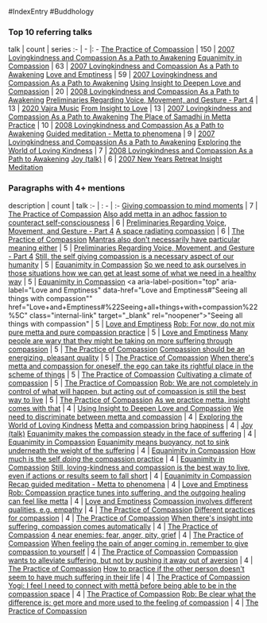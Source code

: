 #IndexEntry #Buddhology

### Top 10 referring talks
talk | count | series
:- | - |: -
<a data-href="The Practice of Compassion" href="The+Practice+of+Compassion" class="internal-link" target="_blank" rel="noopener">The Practice of Compassion</a> | 150 | <a data-href="2007 Lovingkindness and Compassion As a Path to Awakening" href="2007+Lovingkindness+and+Compassion+As+a+Path+to+Awakening" class="internal-link" target="_blank" rel="noopener">2007 Lovingkindness and Compassion As a Path to Awakening</a>
<a data-href="Equanimity in Compassion" href="Equanimity+in+Compassion" class="internal-link" target="_blank" rel="noopener">Equanimity in Compassion</a> | 63 | <a data-href="2007 Lovingkindness and Compassion As a Path to Awakening" href="2007+Lovingkindness+and+Compassion+As+a+Path+to+Awakening" class="internal-link" target="_blank" rel="noopener">2007 Lovingkindness and Compassion As a Path to Awakening</a>
<a data-href="Love and Emptiness" href="Love+and+Emptiness" class="internal-link" target="_blank" rel="noopener">Love and Emptiness</a> | 59 | <a data-href="2007 Lovingkindness and Compassion As a Path to Awakening" href="2007+Lovingkindness+and+Compassion+As+a+Path+to+Awakening" class="internal-link" target="_blank" rel="noopener">2007 Lovingkindness and Compassion As a Path to Awakening</a>
<a data-href="Using Insight to Deepen Love and Compassion" href="Using+Insight+to+Deepen+Love+and+Compassion" class="internal-link" target="_blank" rel="noopener">Using Insight to Deepen Love and Compassion</a> | 20 | <a data-href="2008 Lovingkindness and Compassion As a Path to Awakening" href="2008+Lovingkindness+and+Compassion+As+a+Path+to+Awakening" class="internal-link" target="_blank" rel="noopener">2008 Lovingkindness and Compassion As a Path to Awakening</a>
<a data-href="Preliminaries Regarding Voice, Movement, and Gesture - Part 4" href="Preliminaries+Regarding+Voice%2C+Movement%2C+and+Gesture+-+Part+4" class="internal-link" target="_blank" rel="noopener">Preliminaries Regarding Voice, Movement, and Gesture - Part 4</a> | 13 | <a data-href="2020 Vajra Music" href="2020+Vajra+Music" class="internal-link" target="_blank" rel="noopener">2020 Vajra Music</a>
<a data-href="From Insight to Love" href="From+Insight+to+Love" class="internal-link" target="_blank" rel="noopener">From Insight to Love</a> | 13 | <a data-href="2007 Lovingkindness and Compassion As a Path to Awakening" href="2007+Lovingkindness+and+Compassion+As+a+Path+to+Awakening" class="internal-link" target="_blank" rel="noopener">2007 Lovingkindness and Compassion As a Path to Awakening</a>
<a data-href="The Place of Samadhi in Metta Practice" href="The+Place+of+Samadhi+in+Metta+Practice" class="internal-link" target="_blank" rel="noopener">The Place of Samadhi in Metta Practice</a> | 10 | <a data-href="2008 Lovingkindness and Compassion As a Path to Awakening" href="2008+Lovingkindness+and+Compassion+As+a+Path+to+Awakening" class="internal-link" target="_blank" rel="noopener">2008 Lovingkindness and Compassion As a Path to Awakening</a>
<a data-href="Guided meditation - Metta to phenomena" href="Guided+meditation+-+Metta+to+phenomena" class="internal-link" target="_blank" rel="noopener">Guided meditation - Metta to phenomena</a> | 9 | <a data-href="2007 Lovingkindness and Compassion As a Path to Awakening" href="2007+Lovingkindness+and+Compassion+As+a+Path+to+Awakening" class="internal-link" target="_blank" rel="noopener">2007 Lovingkindness and Compassion As a Path to Awakening</a>
<a data-href="Exploring the World of Loving Kindness" href="Exploring+the+World+of+Loving+Kindness" class="internal-link" target="_blank" rel="noopener">Exploring the World of Loving Kindness</a> | 7 | <a data-href="2008 Lovingkindness and Compassion As a Path to Awakening" href="2008+Lovingkindness+and+Compassion+As+a+Path+to+Awakening" class="internal-link" target="_blank" rel="noopener">2008 Lovingkindness and Compassion As a Path to Awakening</a>
<a data-href="Joy (talk)" href="Joy+%28talk%29" class="internal-link" target="_blank" rel="noopener">Joy (talk)</a> | 6 | <a data-href="2007 New Years Retreat Insight Meditation" href="2007+New+Years+Retreat+Insight+Meditation" class="internal-link" target="_blank" rel="noopener">2007 New Years Retreat Insight Meditation</a>

### Paragraphs with 4+ mentions
description | count | talk
:- | : - | :-
<a aria-label-position="top" aria-label="The Practice of Compassion" data-href="The Practice of Compassion#Giving compassion to mind moments\" href="The+Practice+of+Compassion#Giving+compassion+to+mind+moments%5C" class="internal-link" target="_blank" rel="noopener">Giving compassion to mind moments</a> | 7 | <a data-href="The Practice of Compassion" href="The+Practice+of+Compassion" class="internal-link" target="_blank" rel="noopener">The Practice of Compassion</a>
<a aria-label-position="top" aria-label="Preliminaries Regarding Voice, Movement, and Gesture - Part 4" data-href="Preliminaries Regarding Voice, Movement, and Gesture - Part 4#Also add metta in an adhoc fassion to counteract self-consciousness\" href="Preliminaries+Regarding+Voice%2C+Movement%2C+and+Gesture+-+Part+4#Also+add+metta+in+an+adhoc+fassion+to+counteract+self-consciousness%5C" class="internal-link" target="_blank" rel="noopener">Also add metta in an adhoc fassion to counteract self-consciousness</a> | 6 | <a data-href="Preliminaries Regarding Voice, Movement, and Gesture - Part 4" href="Preliminaries+Regarding+Voice%2C+Movement%2C+and+Gesture+-+Part+4" class="internal-link" target="_blank" rel="noopener">Preliminaries Regarding Voice, Movement, and Gesture - Part 4</a>
<a aria-label-position="top" aria-label="The Practice of Compassion" data-href="The Practice of Compassion#A space radiating compassion\" href="The+Practice+of+Compassion#A+space+radiating+compassion%5C" class="internal-link" target="_blank" rel="noopener">A space radiating compassion</a> | 6 | <a data-href="The Practice of Compassion" href="The+Practice+of+Compassion" class="internal-link" target="_blank" rel="noopener">The Practice of Compassion</a>
<a aria-label-position="top" aria-label="Preliminaries Regarding Voice, Movement, and Gesture - Part 4" data-href="Preliminaries Regarding Voice, Movement, and Gesture - Part 4#Mantras also don't necessarily have particular meaning either\" href="Preliminaries+Regarding+Voice%2C+Movement%2C+and+Gesture+-+Part+4#Mantras+also+don%27t+necessarily+have+particular+meaning+either%5C" class="internal-link" target="_blank" rel="noopener">Mantras also don&#x27;t necessarily have particular meaning either</a> | 5 | <a data-href="Preliminaries Regarding Voice, Movement, and Gesture - Part 4" href="Preliminaries+Regarding+Voice%2C+Movement%2C+and+Gesture+-+Part+4" class="internal-link" target="_blank" rel="noopener">Preliminaries Regarding Voice, Movement, and Gesture - Part 4</a>
<a aria-label-position="top" aria-label="Equanimity in Compassion" data-href="Equanimity in Compassion#Still the self giving compassion is a necessary aspect of our humanity\" href="Equanimity+in+Compassion#Still+the+self+giving+compassion+is+a+necessary+aspect+of+our+humanity%5C" class="internal-link" target="_blank" rel="noopener">Still, the self giving compassion is a necessary aspect of our humanity</a> | 5 | <a data-href="Equanimity in Compassion" href="Equanimity+in+Compassion" class="internal-link" target="_blank" rel="noopener">Equanimity in Compassion</a>
<a aria-label-position="top" aria-label="Equanimity in Compassion" data-href="Equanimity in Compassion#So we need to ask ourselves in those situations how we can get at least some of what we need in a healthy way\" href="Equanimity+in+Compassion#So+we+need+to+ask+ourselves+in+those+situations+how+we+can+get+at+least+some+of+what+we+need+in+a+healthy+way%5C" class="internal-link" target="_blank" rel="noopener">So we need to ask ourselves in those situations how we can get at least some of what we need in a healthy way</a> | 5 | <a data-href="Equanimity in Compassion" href="Equanimity+in+Compassion" class="internal-link" target="_blank" rel="noopener">Equanimity in Compassion</a>
<a aria-label-position="top" aria-label="Love and Emptiness" data-href="Love and Emptiness#"Seeing all things with compassion"\" href="Love+and+Emptiness#%22Seeing+all+things+with+compassion%22%5C" class="internal-link" target="_blank" rel="noopener">&quot;Seeing all things with compassion&quot;</a> | 5 | <a data-href="Love and Emptiness" href="Love+and+Emptiness" class="internal-link" target="_blank" rel="noopener">Love and Emptiness</a>
<a aria-label-position="top" aria-label="Love and Emptiness" data-href="Love and Emptiness# Rob For now do not mix pure metta and pure compassion practice\" href="Love+and+Emptiness#+Rob+For+now+do+not+mix+pure+metta+and+pure+compassion+practice%5C" class="internal-link" target="_blank" rel="noopener"> Rob: For now, do not mix pure metta and pure compassion practice</a> | 5 | <a data-href="Love and Emptiness" href="Love+and+Emptiness" class="internal-link" target="_blank" rel="noopener">Love and Emptiness</a>
<a aria-label-position="top" aria-label="The Practice of Compassion" data-href="The Practice of Compassion#Many people are wary that they might be taking on more suffering through compassion\" href="The+Practice+of+Compassion#Many+people+are+wary+that+they+might+be+taking+on+more+suffering+through+compassion%5C" class="internal-link" target="_blank" rel="noopener">Many people are wary that they might be taking on more suffering through compassion</a> | 5 | <a data-href="The Practice of Compassion" href="The+Practice+of+Compassion" class="internal-link" target="_blank" rel="noopener">The Practice of Compassion</a>
<a aria-label-position="top" aria-label="The Practice of Compassion" data-href="The Practice of Compassion#Compassion should be an energizing pleasant quality\" href="The+Practice+of+Compassion#Compassion+should+be+an+energizing+pleasant+quality%5C" class="internal-link" target="_blank" rel="noopener">Compassion should be an energizing, pleasant quality</a> | 5 | <a data-href="The Practice of Compassion" href="The+Practice+of+Compassion" class="internal-link" target="_blank" rel="noopener">The Practice of Compassion</a>
<a aria-label-position="top" aria-label="The Practice of Compassion" data-href="The Practice of Compassion#When there's metta and compassion for oneself the ego can take its rightful place in the scheme of things\" href="The+Practice+of+Compassion#When+there%27s+metta+and+compassion+for+oneself+the+ego+can+take+its+rightful+place+in+the+scheme+of+things%5C" class="internal-link" target="_blank" rel="noopener">When there&#x27;s metta and compassion for oneself, the ego can take its rightful place in the scheme of things</a> | 5 | <a data-href="The Practice of Compassion" href="The+Practice+of+Compassion" class="internal-link" target="_blank" rel="noopener">The Practice of Compassion</a>
<a aria-label-position="top" aria-label="The Practice of Compassion" data-href="The Practice of Compassion#Cultivating a climate of compassion\" href="The+Practice+of+Compassion#Cultivating+a+climate+of+compassion%5C" class="internal-link" target="_blank" rel="noopener">Cultivating a climate of compassion</a> | 5 | <a data-href="The Practice of Compassion" href="The+Practice+of+Compassion" class="internal-link" target="_blank" rel="noopener">The Practice of Compassion</a>
<a aria-label-position="top" aria-label="The Practice of Compassion" data-href="The Practice of Compassion#Rob We are not completely in control of what will happen but acting out of compassion is still the best way to live\" href="The+Practice+of+Compassion#Rob+We+are+not+completely+in+control+of+what+will+happen+but+acting+out+of+compassion+is+still+the+best+way+to+live%5C" class="internal-link" target="_blank" rel="noopener">Rob: We are not completely in control of what will happen, but acting out of compassion is still the best way to live</a> | 5 | <a data-href="The Practice of Compassion" href="The+Practice+of+Compassion" class="internal-link" target="_blank" rel="noopener">The Practice of Compassion</a>
<a aria-label-position="top" aria-label="Using Insight to Deepen Love and Compassion" data-href="Using Insight to Deepen Love and Compassion#As we practice metta insight comes with that\" href="Using+Insight+to+Deepen+Love+and+Compassion#As+we+practice+metta+insight+comes+with+that%5C" class="internal-link" target="_blank" rel="noopener">As we practice metta, insight comes with that</a> | 4 | <a data-href="Using Insight to Deepen Love and Compassion" href="Using+Insight+to+Deepen+Love+and+Compassion" class="internal-link" target="_blank" rel="noopener">Using Insight to Deepen Love and Compassion</a>
<a aria-label-position="top" aria-label="Exploring the World of Loving Kindness" data-href="Exploring the World of Loving Kindness#We need to discriminate between metta and compassion\" href="Exploring+the+World+of+Loving+Kindness#We+need+to+discriminate+between+metta+and+compassion%5C" class="internal-link" target="_blank" rel="noopener">We need to discriminate between metta and compassion</a> | 4 | <a data-href="Exploring the World of Loving Kindness" href="Exploring+the+World+of+Loving+Kindness" class="internal-link" target="_blank" rel="noopener">Exploring the World of Loving Kindness</a>
<a aria-label-position="top" aria-label="Joy (talk)" data-href="Joy (talk)#Metta and compassion bring happiness\" href="Joy+%28talk%29#Metta+and+compassion+bring+happiness%5C" class="internal-link" target="_blank" rel="noopener">Metta and compassion bring happiness</a> | 4 | <a data-href="Joy (talk)" href="Joy+%28talk%29" class="internal-link" target="_blank" rel="noopener">Joy (talk)</a>
<a aria-label-position="top" aria-label="Equanimity in Compassion" data-href="Equanimity in Compassion#Equanimity makes the compassion steady in the face of suffering\" href="Equanimity+in+Compassion#Equanimity+makes+the+compassion+steady+in+the+face+of+suffering%5C" class="internal-link" target="_blank" rel="noopener">Equanimity makes the compassion steady in the face of suffering</a> | 4 | <a data-href="Equanimity in Compassion" href="Equanimity+in+Compassion" class="internal-link" target="_blank" rel="noopener">Equanimity in Compassion</a>
<a aria-label-position="top" aria-label="Equanimity in Compassion" data-href="Equanimity in Compassion#Equanimity means buoyancy not to sink underneath the weight of the suffering\" href="Equanimity+in+Compassion#Equanimity+means+buoyancy+not+to+sink+underneath+the+weight+of+the+suffering%5C" class="internal-link" target="_blank" rel="noopener">Equanimity means  buoyancy, not to sink underneath the weight of the suffering</a> | 4 | <a data-href="Equanimity in Compassion" href="Equanimity+in+Compassion" class="internal-link" target="_blank" rel="noopener">Equanimity in Compassion</a>
<a aria-label-position="top" aria-label="Equanimity in Compassion" data-href="Equanimity in Compassion#How much is the self _doing_ the compassion practice\" href="Equanimity+in+Compassion#How+much+is+the+self+_doing_+the+compassion+practice%5C" class="internal-link" target="_blank" rel="noopener">How much is the self _doing_ the compassion practice</a> | 4 | <a data-href="Equanimity in Compassion" href="Equanimity+in+Compassion" class="internal-link" target="_blank" rel="noopener">Equanimity in Compassion</a>
<a aria-label-position="top" aria-label="Equanimity in Compassion" data-href="Equanimity in Compassion#Still loving-kindness and compassion is the best way to live even if actions or results seem to fall short\" href="Equanimity+in+Compassion#Still+loving-kindness+and+compassion+is+the+best+way+to+live+even+if+actions+or+results+seem+to+fall+short%5C" class="internal-link" target="_blank" rel="noopener">Still, loving-kindness and compassion is the best way to live, even if actions or results seem to fall short</a> | 4 | <a data-href="Equanimity in Compassion" href="Equanimity+in+Compassion" class="internal-link" target="_blank" rel="noopener">Equanimity in Compassion</a>
<a aria-label-position="top" aria-label="Love and Emptiness" data-href="Love and Emptiness#Recap guided meditation - Metta to phenomena\" href="Love+and+Emptiness#Recap+guided+meditation+-+Metta+to+phenomena%5C" class="internal-link" target="_blank" rel="noopener">Recap guided meditation - Metta to phenomena</a> | 4 | <a data-href="Love and Emptiness" href="Love+and+Emptiness" class="internal-link" target="_blank" rel="noopener">Love and Emptiness</a>
<a aria-label-position="top" aria-label="Love and Emptiness" data-href="Love and Emptiness#Rob Compassion practice tunes into suffering and the outgoing healing can feel like metta\" href="Love+and+Emptiness#Rob+Compassion+practice+tunes+into+suffering+and+the+outgoing+healing+can+feel+like+metta%5C" class="internal-link" target="_blank" rel="noopener">Rob: Compassion practice tunes into suffering, and the outgoing healing can feel like metta</a> | 4 | <a data-href="Love and Emptiness" href="Love+and+Emptiness" class="internal-link" target="_blank" rel="noopener">Love and Emptiness</a>
<a aria-label-position="top" aria-label="The Practice of Compassion" data-href="The Practice of Compassion#Compassion involves different qualities e g empathy\" href="The+Practice+of+Compassion#Compassion+involves+different+qualities+e+g+empathy%5C" class="internal-link" target="_blank" rel="noopener">Compassion involves different qualities, e.g. empathy</a> | 4 | <a data-href="The Practice of Compassion" href="The+Practice+of+Compassion" class="internal-link" target="_blank" rel="noopener">The Practice of Compassion</a>
<a aria-label-position="top" aria-label="The Practice of Compassion" data-href="The Practice of Compassion#Different practices for compassion\" href="The+Practice+of+Compassion#Different+practices+for+compassion%5C" class="internal-link" target="_blank" rel="noopener">Different practices for compassion</a> | 4 | <a data-href="The Practice of Compassion" href="The+Practice+of+Compassion" class="internal-link" target="_blank" rel="noopener">The Practice of Compassion</a>
<a aria-label-position="top" aria-label="The Practice of Compassion" data-href="The Practice of Compassion#When there's insight into suffering compassion comes automatically\" href="The+Practice+of+Compassion#When+there%27s+insight+into+suffering+compassion+comes+automatically%5C" class="internal-link" target="_blank" rel="noopener">When there&#x27;s insight into suffering, compassion comes automatically</a> | 4 | <a data-href="The Practice of Compassion" href="The+Practice+of+Compassion" class="internal-link" target="_blank" rel="noopener">The Practice of Compassion</a>
<a aria-label-position="top" aria-label="The Practice of Compassion" data-href="The Practice of Compassion#4 near enemies fear anger pity grief\" href="The+Practice+of+Compassion#4+near+enemies+fear+anger+pity+grief%5C" class="internal-link" target="_blank" rel="noopener">4 near enemies: fear, anger, pity, grief</a> | 4 | <a data-href="The Practice of Compassion" href="The+Practice+of+Compassion" class="internal-link" target="_blank" rel="noopener">The Practice of Compassion</a>
<a aria-label-position="top" aria-label="The Practice of Compassion" data-href="The Practice of Compassion#When feeling the pain of anger coming in remember to give compassion to yourself\" href="The+Practice+of+Compassion#When+feeling+the+pain+of+anger+coming+in+remember+to+give+compassion+to+yourself%5C" class="internal-link" target="_blank" rel="noopener">When feeling the pain of anger coming in, remember to give compassion to yourself</a> | 4 | <a data-href="The Practice of Compassion" href="The+Practice+of+Compassion" class="internal-link" target="_blank" rel="noopener">The Practice of Compassion</a>
<a aria-label-position="top" aria-label="The Practice of Compassion" data-href="The Practice of Compassion#Compassion wants to alleviate suffering but not by pushing it away out of aversion\" href="The+Practice+of+Compassion#Compassion+wants+to+alleviate+suffering+but+not+by+pushing+it+away+out+of+aversion%5C" class="internal-link" target="_blank" rel="noopener">Compassion wants to alleviate suffering, but not by pushing it away out of aversion</a> | 4 | <a data-href="The Practice of Compassion" href="The+Practice+of+Compassion" class="internal-link" target="_blank" rel="noopener">The Practice of Compassion</a>
<a aria-label-position="top" aria-label="The Practice of Compassion" data-href="The Practice of Compassion#How to practice if the other person doesn't seem to have much suffering in their life\" href="The+Practice+of+Compassion#How+to+practice+if+the+other+person+doesn%27t+seem+to+have+much+suffering+in+their+life%5C" class="internal-link" target="_blank" rel="noopener">How to practice if the other person doesn&#x27;t seem to have much suffering in their life</a> | 4 | <a data-href="The Practice of Compassion" href="The+Practice+of+Compassion" class="internal-link" target="_blank" rel="noopener">The Practice of Compassion</a>
<a aria-label-position="top" aria-label="The Practice of Compassion" data-href="The Practice of Compassion#Yogi I feel I need to connect with mettā before being able to be in the compassion space\" href="The+Practice+of+Compassion#Yogi+I+feel+I+need+to+connect+with+mett%C4%81+before+being+able+to+be+in+the+compassion+space%5C" class="internal-link" target="_blank" rel="noopener">Yogi: I feel I need to connect with mettā before being able to be in the compassion space</a> | 4 | <a data-href="The Practice of Compassion" href="The+Practice+of+Compassion" class="internal-link" target="_blank" rel="noopener">The Practice of Compassion</a>
<a aria-label-position="top" aria-label="The Practice of Compassion" data-href="The Practice of Compassion#Rob Be clear what the difference is; get more and more used to the feeling of compassion\" href="The+Practice+of+Compassion#Rob+Be+clear+what+the+difference+is%3B+get+more+and+more+used+to+the+feeling+of+compassion%5C" class="internal-link" target="_blank" rel="noopener">Rob: Be clear what the difference is; get more and more used to the feeling of compassion</a> | 4 | <a data-href="The Practice of Compassion" href="The+Practice+of+Compassion" class="internal-link" target="_blank" rel="noopener">The Practice of Compassion</a>

